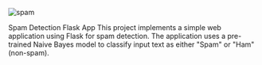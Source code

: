 
![spam](https://github.com/parsarz9776/flask---spam-detection/assets/105837987/eab88716-b938-4e65-8ced-38d0a92f3878)

Spam Detection Flask App
This project implements a simple web application using Flask for spam detection. 
The application uses a pre-trained Naive Bayes model to classify input text as either "Spam" or "Ham" (non-spam). 
